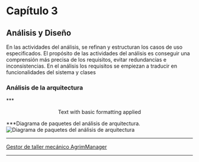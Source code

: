# Capítulo 3

## Análisis y Diseño
En las actividades del análisis, se refinan y estructuran los casos de uso especificados. El propósito de las actividades del análisis es conseguir una comprensión más precisa de los requisitos, evitar redundancias e inconsistencias. En el análisis los requisitos se empiezan a traducir en funcionalidades del sistema y clases

### Análisis de la arquitectura
***<p style="text-align: center;">Text with basic formatting applied</p>***Diagrama de paquetes del análisis de arquitectura.
![Diagrama de paquetes del análisis de arquitectura](https://user-images.githubusercontent.com/22343642/233075604-dfb711bb-a84e-486c-b519-c609e1d73ba7.png)



***
[Gestor de taller mecánico AgrimManager](https://www.notion.so/Gestor-de-taller-mec-nico-AgrimManager-a8d44826c2494e15bcb235fc1019938d?pvs=4#0a1fbda23e2e4946ae7ae12bcd724a9d)
***
